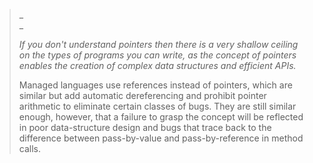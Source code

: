 > _    
> _
>
> _If you don't understand pointers then there is a very shallow ceiling on the types of programs you can write, as the concept of pointers enables the creation of complex data structures and efficient APIs._
>
> Managed languages use references instead of pointers, which are similar but add automatic dereferencing and prohibit pointer arithmetic to eliminate certain classes of bugs. They are still similar enough, however, that a failure to grasp the concept will be reflected in poor data-structure design and bugs that trace back to the difference between pass-by-value and pass-by-reference in method calls.



